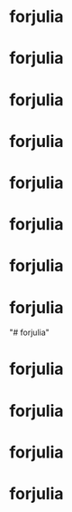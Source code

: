 # forjulia
# forjulia
# forjulia
# forjulia
# forjulia
# forjulia
# forjulia
# forjulia
"# forjulia" 
# forjulia
# forjulia
# forjulia
# forjulia
